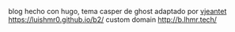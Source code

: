 blog hecho con hugo, tema casper de ghost adaptado por [vjeantet](https://github.com/luishmr0/vjeantet.fr) https://luishmr0.github.io/b2/
custom domain
http://b.lhmr.tech/

